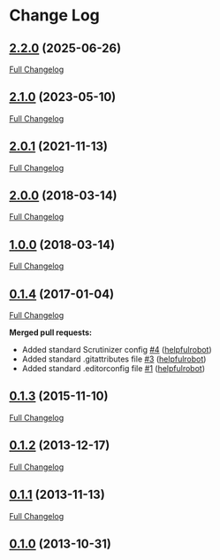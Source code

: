 # Change Log

## [2.2.0](https://github.com/webbuilders-group/silverstripe-cmspreviewpreference/tree/2.2.0) (2025-06-26)
[Full Changelog](https://github.com/webbuilders-group/silverstripe-cmspreviewpreference/compare/2.1.0...2.2.0)

## [2.1.0](https://github.com/webbuilders-group/silverstripe-cmspreviewpreference/tree/2.1.0) (2023-05-10)
[Full Changelog](https://github.com/webbuilders-group/silverstripe-cmspreviewpreference/compare/2.0.1...2.1.0)

## [2.0.1](https://github.com/webbuilders-group/silverstripe-cmspreviewpreference/tree/2.0.1) (2021-11-13)
[Full Changelog](https://github.com/webbuilders-group/silverstripe-cmspreviewpreference/compare/2.0.0...2.0.1)

## [2.0.0](https://github.com/webbuilders-group/silverstripe-cmspreviewpreference/tree/2.0.0) (2018-03-14)
[Full Changelog](https://github.com/webbuilders-group/silverstripe-cmspreviewpreference/compare/1.0.0...2.0.0)

## [1.0.0](https://github.com/webbuilders-group/silverstripe-cmspreviewpreference/tree/1.0.0) (2018-03-14)
[Full Changelog](https://github.com/webbuilders-group/silverstripe-cmspreviewpreference/compare/0.1.4...1.0.0)

## [0.1.4](https://github.com/webbuilders-group/silverstripe-cmspreviewpreference/tree/0.1.4) (2017-01-04)
[Full Changelog](https://github.com/webbuilders-group/silverstripe-cmspreviewpreference/compare/0.1.3...0.1.4)

**Merged pull requests:**

- Added standard Scrutinizer config [\#4](https://github.com/webbuilders-group/silverstripe-cmspreviewpreference/pull/4) ([helpfulrobot](https://github.com/helpfulrobot))
- Added standard .gitattributes file [\#3](https://github.com/webbuilders-group/silverstripe-cmspreviewpreference/pull/3) ([helpfulrobot](https://github.com/helpfulrobot))
- Added standard .editorconfig file [\#1](https://github.com/webbuilders-group/silverstripe-cmspreviewpreference/pull/1) ([helpfulrobot](https://github.com/helpfulrobot))

## [0.1.3](https://github.com/webbuilders-group/silverstripe-cmspreviewpreference/tree/0.1.3) (2015-11-10)
[Full Changelog](https://github.com/webbuilders-group/silverstripe-cmspreviewpreference/compare/0.1.2...0.1.3)

## [0.1.2](https://github.com/webbuilders-group/silverstripe-cmspreviewpreference/tree/0.1.2) (2013-12-17)
[Full Changelog](https://github.com/webbuilders-group/silverstripe-cmspreviewpreference/compare/0.1.1...0.1.2)

## [0.1.1](https://github.com/webbuilders-group/silverstripe-cmspreviewpreference/tree/0.1.1) (2013-11-13)
[Full Changelog](https://github.com/webbuilders-group/silverstripe-cmspreviewpreference/compare/0.1.0...0.1.1)

## [0.1.0](https://github.com/webbuilders-group/silverstripe-cmspreviewpreference/tree/0.1.0) (2013-10-31)

